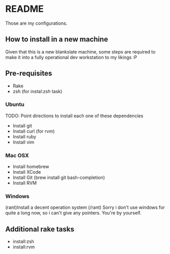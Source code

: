 # README
Those are my configurations. 

## How to install in a new machine
Given that this is a new blankslate machine, some steps are required to make it into a fully operational dev workstation to my likings :P 

## Pre-requisites
  * Rake
  * zsh (for instal:zsh task) 

### Ubuntu
TODO: Point directions to install each one of these dependencies 

 * Install git
 * Install curl (for rvm)
 * Install ruby 
 * Install vim 

### Mac OSX
 * Install homebrew
 * Install XCode 
 * Install Git (brew install git bash-completion) 
 * Install RVM

### Windows
(rant)Install a decent operation system (/rant)
Sorry i don't use windows for quite a long now, so i can't give any pointers. You're by yourself.

## Additional rake tasks 

  * install:zsh 
  * install:rvm 
